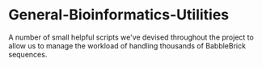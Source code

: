 # General-Bioinformatics-Utilities

A number of small helpful scripts we've devised throughout the project to allow us to manage the workload of handling thousands of BabbleBrick sequences. 
